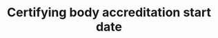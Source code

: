---
title: 'Certifying body accreditation start date'
field: 'is.certifyingBody.accreditationStartDate'
slug: 'certification-certifying-body-accreditation-start-date'
description: 'Date when a bodys accreditation ends'
comment: 'Date in YYYY-MM-DD format. At the very least you must enter the year, but month and day is better if possible.'
required: False
module: 'Certifying Body'
cluster: 'Certification'
policy: 'Date. Single value only.'
layout: 'home'
---